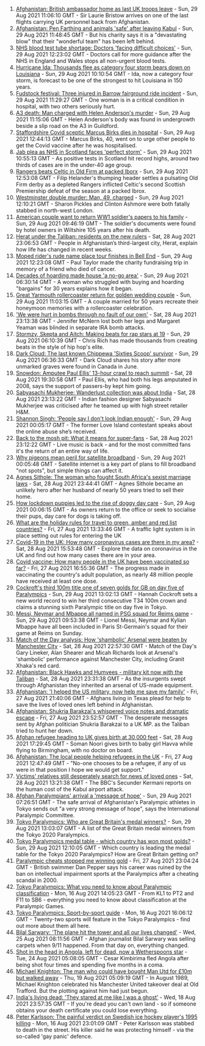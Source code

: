 1. [Afghanistan: British ambassador home as last UK troops leave](https://www.bbc.co.uk/news/uk-58372437?at_medium=RSS&at_campaign=KARANGA) - Sun, 29 Aug 2021 11:06:10 GMT - Sir Laurie Bristow arrives on one of the last flights carrying UK personnel back from Afghanistan.
2. [Afghanistan: Pen Farthing and animals 'safe' after leaving Kabul](https://www.bbc.co.uk/news/uk-england-essex-58370218?at_medium=RSS&at_campaign=KARANGA) - Sun, 29 Aug 2021 11:48:45 GMT - But his charity says it is a "devastating blow" that their "wonderful team" has been left behind.
3. [NHS blood test tube shortage: Doctors 'facing difficult choices'](https://www.bbc.co.uk/news/health-58374553?at_medium=RSS&at_campaign=KARANGA) - Sun, 29 Aug 2021 12:23:02 GMT - Doctors call for more guidance after the NHS in England and Wales stops all non-urgent blood tests.
4. [Hurricane Ida: Thousands flee as category four storm bears down on Louisiana](https://www.bbc.co.uk/news/world-us-canada-58372746?at_medium=RSS&at_campaign=KARANGA) - Sun, 29 Aug 2021 10:10:54 GMT - Ida, now a category four storm, is forecast to be one of the strongest to hit Louisiana in 150 years.
5. [Fudstock festival: Three injured in Barrow fairground ride incident](https://www.bbc.co.uk/news/uk-england-cumbria-58375009?at_medium=RSS&at_campaign=KARANGA) - Sun, 29 Aug 2021 11:29:27 GMT - One woman is in a critical condition in hospital, with two others seriously hurt.
6. [A3 death: Man charged with Helen Anderson's murder](https://www.bbc.co.uk/news/uk-england-surrey-58375146?at_medium=RSS&at_campaign=KARANGA) - Sun, 29 Aug 2021 11:15:06 GMT - Helen Anderson's body was found in undergrowth beside a slip road on the A3 in Guildford.
7. [Staffordshire Covid sceptic Marcus Birks dies in hospital](https://www.bbc.co.uk/news/uk-england-stoke-staffordshire-58376709?at_medium=RSS&at_campaign=KARANGA) - Sun, 29 Aug 2021 12:44:13 GMT - Marcus Birks, 40, went on to urge other people to get the Covid vaccine after he was hospitalised.
8. [Jab plea as NHS in Scotland faces 'perfect storm'](https://www.bbc.co.uk/news/uk-scotland-58370841?at_medium=RSS&at_campaign=KARANGA) - Sun, 29 Aug 2021 10:55:13 GMT - As positive tests in Scotland hit record highs, around two thirds of cases are in the under-40 age group.
9. [Rangers beats Celtic in Old Firm at packed Iborx](https://www.bbc.co.uk/sport/football/58295855?at_medium=RSS&at_campaign=KARANGA) - Sun, 29 Aug 2021 12:53:08 GMT - Filip Helander's thumping header settles a pulsating Old Firm derby as a depleted Rangers inflicted Celtic's second Scottish Premiership defeat of the season at a packed Ibrox.
10. [Westminster double murder: Man, 49, charged](https://www.bbc.co.uk/news/uk-england-london-58376889?at_medium=RSS&at_campaign=KARANGA) - Sun, 29 Aug 2021 12:10:21 GMT - Sharon Pickles and Clinton Ashmore were both fatally stabbed in north-west London.
11. [American couple want to return WW1 soldier's papers to his family](https://www.bbc.co.uk/news/uk-england-wiltshire-58353182?at_medium=RSS&at_campaign=KARANGA) - Sun, 29 Aug 2021 09:46:19 GMT - The soldier's documents were found by hotel owners in Wiltshire 105 years after his death.
12. [Herat under the Taliban: residents on the new rulers](https://www.bbc.co.uk/news/world-asia-58346909?at_medium=RSS&at_campaign=KARANGA) - Sat, 28 Aug 2021 23:06:53 GMT - People in Afghanistan’s third-largest city, Herat, explain how life has changed in recent weeks.
13. [Moped rider's rude name place tour finishes in Bell End](https://www.bbc.co.uk/news/uk-england-oxfordshire-58375401?at_medium=RSS&at_campaign=KARANGA) - Sun, 29 Aug 2021 12:23:08 GMT - Paul Taylor made the charity fundraising trip in memory of a friend who died of cancer.
14. [Decades of hoarding made house 'a no-go area'](https://www.bbc.co.uk/news/uk-england-essex-58361528?at_medium=RSS&at_campaign=KARANGA) - Sun, 29 Aug 2021 06:30:14 GMT - A woman who struggled with buying and hoarding "bargains" for 30 years explains how it began.
15. [Great Yarmouth rollercoaster return for golden wedding couple](https://www.bbc.co.uk/news/uk-england-norfolk-58356739?at_medium=RSS&at_campaign=KARANGA) - Sun, 29 Aug 2021 11:03:15 GMT - A couple married for 50 years recreate their honeymoon memories with a rollercoaster celebration.
16. ['We were hurt in bombs through no fault of our own'](https://www.bbc.co.uk/news/uk-northern-ireland-58274206?at_medium=RSS&at_campaign=KARANGA) - Sat, 28 Aug 2021 23:13:38 GMT - Jennifer McNern lost both her legs and Margaret Yeaman was blinded in separate IRA bomb attacks.
17. [Stormzy, Skepta and Aitch: Making beats for rap stars at 19](https://www.bbc.co.uk/news/uk-wales-58355499?at_medium=RSS&at_campaign=KARANGA) - Sun, 29 Aug 2021 06:10:39 GMT - Chris Rich has made thousands from creating beats in the style of hip hop's elite.
18. [Dark Cloud: The last known Chippewa 'Sixties Scoop' survivor](https://www.bbc.co.uk/news/uk-england-bristol-58159037?at_medium=RSS&at_campaign=KARANGA) - Sun, 29 Aug 2021 06:36:33 GMT - Dark Cloud shares his story after more unmarked graves were found in Canada in June.
19. [Snowdon: Amputee Paul Ellis' 13-hour crawl to reach summit](https://www.bbc.co.uk/news/uk-wales-58371553?at_medium=RSS&at_campaign=KARANGA) - Sat, 28 Aug 2021 19:30:58 GMT - Paul Ellis, who had both his legs amputated in 2008, says the support of passers-by kept him going.
20. [Sabyasachi Mukherjee: Wanderlust collection was about India](https://www.bbc.co.uk/news/world-asia-58355795?at_medium=RSS&at_campaign=KARANGA) - Sat, 28 Aug 2021 23:13:22 GMT - Indian fashion designer Sabyasachi Mukherjee was criticised after he teamed up with high street retailer H&M.
21. [Shannon Singh: ‘People say I don't look Indian enough'](https://www.bbc.co.uk/news/newsbeat-58357436?at_medium=RSS&at_campaign=KARANGA) - Sun, 29 Aug 2021 00:05:17 GMT - The former Love Island contestant speaks about the online abuse she’s received.
22. [Back to the mosh pit: What it means for super-fans](https://www.bbc.co.uk/news/stories-58284331?at_medium=RSS&at_campaign=KARANGA) - Sat, 28 Aug 2021 23:12:22 GMT - Live music is back - and for the most committed fans it's the return of an entire way of life.
23. [Why pigeons mean peril for satellite broadband](https://www.bbc.co.uk/news/technology-58061230?at_medium=RSS&at_campaign=KARANGA) - Sun, 29 Aug 2021 00:05:48 GMT - Satellite internet is a key part of plans to fill broadband "not spots", but simple things can affect it.
24. [Agnes Sithole: The woman who fought South Africa's sexist marriage laws](https://www.bbc.co.uk/news/world-africa-58349080?at_medium=RSS&at_campaign=KARANGA) - Sat, 28 Aug 2021 23:44:41 GMT - Agnes Sithole became an unlikely hero after her husband of nearly 50 years tried to sell their home.
25. [How lockdown puppies led to the rise of doggy day care](https://www.bbc.co.uk/news/uk-england-nottinghamshire-58280724?at_medium=RSS&at_campaign=KARANGA) - Sun, 29 Aug 2021 00:06:15 GMT - As owners return to the office or seek to socialise their pups, day care for dogs is taking off.
26. [What are the holiday rules for travel to green, amber and red list countries?](https://www.bbc.co.uk/news/explainers-52544307?at_medium=RSS&at_campaign=KARANGA) - Fri, 27 Aug 2021 13:33:46 GMT - A traffic light system is in place setting out rules for entering the UK
27. [Covid-19 in the UK: How many coronavirus cases are there in my area?](https://www.bbc.co.uk/news/uk-51768274?at_medium=RSS&at_campaign=KARANGA) - Sat, 28 Aug 2021 15:53:48 GMT - Explore the data on coronavirus in the UK and find out how many cases there are in your area.
28. [Covid vaccine: How many people in the UK have been vaccinated so far?](https://www.bbc.co.uk/news/health-55274833?at_medium=RSS&at_campaign=KARANGA) - Fri, 27 Aug 2021 16:55:36 GMT - The progress made in vaccinating the country's adult population, as nearly 48 million people have received at least one dose.
29. [Cockroft's third 100m title one of seven golds for GB on day five of Paralympics](https://www.bbc.co.uk/sport/disability-sport/58372936?at_medium=RSS&at_campaign=KARANGA) - Sun, 29 Aug 2021 13:02:13 GMT - Hannah Cockroft sets a new world record to win her third consecutive T34 100m crown and claims a stunning sixth Paralympic title on day five in Tokyo.
30. [Messi, Neymar and Mbappe all named in PSG squad for Reims game](https://www.bbc.co.uk/sport/football/58375791?at_medium=RSS&at_campaign=KARANGA) - Sun, 29 Aug 2021 09:53:38 GMT - Lionel Messi, Neymar and Kylian Mbappe have all been included in Paris St-Germain's squad for their game at Reims on Sunday.
31. [Match of the Day analysis: How 'shambolic' Arsenal were beaten by Manchester City](https://www.bbc.co.uk/sport/av/football/58371152?at_medium=RSS&at_campaign=KARANGA) - Sat, 28 Aug 2021 22:57:30 GMT - Match of the Day's Gary Lineker, Alan Shearer and Micah Richards look at Arsenal's 'shambolic' performance against Manchester City, including Granit Xhaka's red card.
32. [Afghanistan: Black Hawks and Humvees - military kit now with the Taliban](https://www.bbc.co.uk/news/world-asia-58356045?at_medium=RSS&at_campaign=KARANGA) - Sat, 28 Aug 2021 23:31:38 GMT - As the insurgents swept through Afghanistan they inherited an arsenal of US-made equipment.
33. [Afghanistan: 'I helped the US military, now help me save my family'](https://www.bbc.co.uk/news/world-us-canada-58349434?at_medium=RSS&at_campaign=KARANGA) - Fri, 27 Aug 2021 21:40:06 GMT - Afghans living in Texas plead for help to save the lives of loved ones left behind in Afghanistan.
34. [Afghanistan: Shukria Barakzai's whispered voice notes and dramatic escape](https://www.bbc.co.uk/news/world-asia-58345901?at_medium=RSS&at_campaign=KARANGA) - Fri, 27 Aug 2021 23:52:57 GMT - The desperate messages sent by Afghan politician Shukria Barakzai to a UK MP. as the Taliban tried to hunt her down.
35. [Afghan refugee heading to UK gives birth at 30,000 feet](https://www.bbc.co.uk/news/uk-58371252?at_medium=RSS&at_campaign=KARANGA) - Sat, 28 Aug 2021 17:29:45 GMT - Soman Noori gives birth to baby girl Havva while flying to Birmingham, with no doctor on board.
36. [Afghanistan: The local people helping refugees in the UK](https://www.bbc.co.uk/news/uk-58319846?at_medium=RSS&at_campaign=KARANGA) - Fri, 27 Aug 2021 12:47:49 GMT - "No-one chooses to be a refugee, if any of us were in that position I hope we would get support."
37. [Victims' relatives still desperately search for news of loved ones](https://www.bbc.co.uk/news/world-asia-58369771?at_medium=RSS&at_campaign=KARANGA) - Sat, 28 Aug 2021 13:21:38 GMT - The BBC's Secunder Kermani reports on the human cost of the Kabul airport attack.
38. [Afghan Paralympians' arrival a 'message of hope'](https://www.bbc.co.uk/sport/disability-sport/58370947?at_medium=RSS&at_campaign=KARANGA) - Sun, 29 Aug 2021 07:26:51 GMT - The safe arrival of Afghanistan's Paralympic athletes in Tokyo sends out "a very strong message of hope", says the International Paralympic Committee.
39. [Tokyo Paralympics: Who are Great Britain's medal winners?](https://www.bbc.co.uk/sport/disability-sport/58267875?at_medium=RSS&at_campaign=KARANGA) - Sun, 29 Aug 2021 13:03:07 GMT - A list of the Great Britain medal winners from the Tokyo 2020 Paralympics.
40. [Tokyo Paralympics medal table - which country has won most golds?](https://www.bbc.co.uk/sport/disability-sport/58267874?at_medium=RSS&at_campaign=KARANGA) - Sun, 29 Aug 2021 12:10:05 GMT - Which country is leading the medal table for the Tokyo 2020 Paralympics? How are Great Britain getting on?
41. [Paralympic cheats stopped me winning gold](https://www.bbc.co.uk/news/uk-58357580?at_medium=RSS&at_campaign=KARANGA) - Fri, 27 Aug 2021 23:04:24 GMT - British swimmer Dan Pepper says his career was ruined by the ban on intellectual impairment sports at the Paralympics after a cheating scandal in 2000.
42. [Tokyo Paralympics: What you need to know about Paralympic classification](https://www.bbc.co.uk/sport/disability-sport/57396986?at_medium=RSS&at_campaign=KARANGA) - Mon, 16 Aug 2021 14:05:23 GMT - From KL1 to PT2 and F11 to SB6 - everything you need to know about classification at the Paralympic Games.
43. [Tokyo Paralympics: Sport-by-sport guide](https://www.bbc.co.uk/sport/disability-sport/58228171?at_medium=RSS&at_campaign=KARANGA) - Mon, 16 Aug 2021 16:06:12 GMT - Twenty-two sports will feature in the Tokyo Paralympics - find out more about them all here.
44. [Bilal Sarwary: 'The plane hit the tower and all our lives changed'](https://www.bbc.co.uk/news/world-south-asia-58071592?at_medium=RSS&at_campaign=KARANGA) - Wed, 25 Aug 2021 08:11:56 GMT - Afghan journalist Bilal Sarwary was selling carpets when 9/11 happened. From that day on, everything changed.
45. [Shot in the head in Angola, left for dead, now a Wetherspoons star](https://www.bbc.co.uk/news/uk-58266180?at_medium=RSS&at_campaign=KARANGA) - Tue, 24 Aug 2021 05:08:05 GMT - Cesar Kimbirima fled Angola after being shot four times and spending five months in a coma.
46. [Michael Knighton: The man who could have bought Man Utd for £10m but walked away](https://www.bbc.co.uk/sport/football/58233755?at_medium=RSS&at_campaign=KARANGA) - Thu, 19 Aug 2021 05:09:19 GMT - In August 1989, Michael Knighton celebrated his Manchester United takeover deal at Old Trafford. But the plotting against him had just begun.
47. [India's living dead: 'They stared at me like I was a ghost'](https://www.bbc.co.uk/news/stories-58259497?at_medium=RSS&at_campaign=KARANGA) - Wed, 18 Aug 2021 23:57:35 GMT - If you're dead you can't own land - so if someone obtains your death certificate you could lose everything.
48. [Peter Karlsson: The painful verdict on Swedish ice hockey player's 1995 killing](https://www.bbc.co.uk/sport/ice-hockey/58101549?at_medium=RSS&at_campaign=KARANGA) - Mon, 16 Aug 2021 23:01:09 GMT - Peter Karlsson was stabbed to death in the street. His killer said he was protecting himself - via the so-called 'gay panic' defence.
